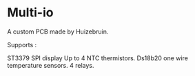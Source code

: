 # Multi-io
A custom PCB made by Huizebruin.

Supports :

ST3379 SPI display
Up to 4 NTC thermistors.
Ds18b20 one wire temperature sensors.
4 relays.



